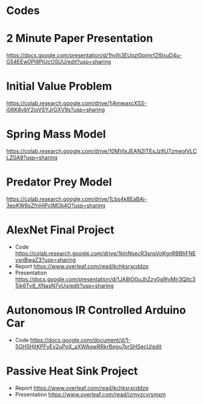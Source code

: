 # Codes

# 2 Minute Paper Presentation
https://docs.google.com/presentation/d/1hylh3EUpzl0pjmrfZ6lxuD4u-G54EEw0Pl9PjUcOSUU/edit?usp=sharing

# Initial Value Problem
https://colab.research.google.com/drive/1jAmwaxcXSS-i06K8vbY2joVSYJrGXV9s?usp=sharing

# Spring Mass Model
https://colab.research.google.com/drive/10MVlxJEAN2lTEsJz8U7zmeolVLCLZGA9?usp=sharing

# Predator Prey Model
https://colab.research.google.com/drive/1Lbs4k8EaBAj-3eoKW6sZfnHjPcIMOk4O?usp=sharing

# AlexNet Final Project
* Code
https://colab.research.google.com/drive/1klnNsecR3snsVoKgnRBBhFNEvsnBwaZ3?usp=sharing
* Report
https://www.overleaf.com/read/kchksrxcddzp
* Presentation
https://docs.google.com/presentation/d/1JA8IO0uJhZzy0g9lyMir3Qltc35ik6Tv8_XNasN7yUg/edit?usp=sharing

# Autonomous IR Controlled Arduino Car
* Code
https://docs.google.com/document/d/1-5GH5HjtKPFyEv2uPoX_aXWAowRRkrBegu7prSHSecU/edit

# Passive Heat Sink Project
* Report
https://www.overleaf.com/read/kchksrxcddzp
* Presentation
https://www.overleaf.com/read/jzmvzcvrsmxm
